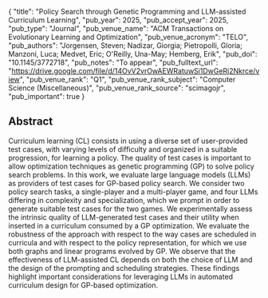 {
  "title": "Policy Search through Genetic Programming and LLM-assisted Curriculum Learning",
  "pub_year": 2025,
  "pub_accept_year": 2025,
  "pub_type": "Journal",
  "pub_venue_name": "ACM Transactions on Evolutionary Learning and Optimization",
  "pub_venue_acronym": "TELO",
  "pub_authors": "Jorgensen, Steven; Nadizar, Giorgia; Pietropolli, Gloria; Manzoni, Luca; Medvet, Eric; O'Reilly, Una-May; Hemberg, Erik",
  "pub_doi": "10.1145/3772718",
  "pub_notes": "To appear",
  "pub_fulltext_url": "https://drive.google.com/file/d/14OvV2vrOwAEWRatuwSi1DwGeRj2Nkrce/view",
  "pub_venue_rank": "Q1",
  "pub_venue_rank_subject": "Computer Science (Miscellaneous)",
  "pub_venue_rank_source": "scimagojr",
  "pub_important": true
}

## Abstract
Curriculum learning (CL) consists in using a diverse set of user-provided test cases, with varying levels of difficulty and organized in a suitable progression, for learning a policy. The quality of test cases is important to allow optimization techniques as genetic programming (GP) to solve policy search problems. In this work, we evaluate large language models (LLMs) as providers of test cases for GP-based policy search. We consider two policy search tasks, a single-player and a multi-player game, and four LLMs differing in complexity and specialization, which we prompt in order to generate suitable test cases for the two games. We experimentally assess the intrinsic quality of LLM-generated test cases and their utility when inserted in a curriculum consumed by a GP optimization. We evaluate the robustness of the approach with respect to the way cases are scheduled in curricula and with respect to the policy representation, for which we use both graphs and linear programs evolved by GP. We observe that the effectiveness of LLM-assisted CL depends on both the choice of LLM and the design of the prompting and scheduling strategies. These findings highlight important considerations for leveraging LLMs in automated curriculum design for GP-based optimization.
